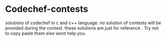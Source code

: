 # Codechef-contests
solutions of codechef in c and c++ language.
no solution of contests will be provided during the contest.
these solutions are just for reference .
Try not to copy paste them else wont help you.
